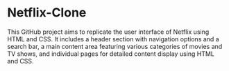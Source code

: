 # Netflix-Clone
This GitHub project aims to replicate the user interface of Netflix using HTML and CSS. It includes a header section with navigation options and a search bar, a main content area featuring various categories of movies and TV shows, and individual pages for detailed content display using HTML and CSS.
